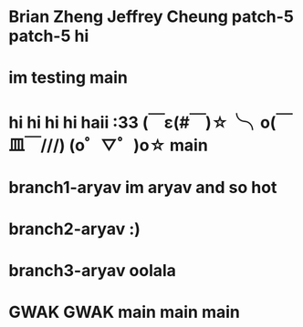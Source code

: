 Brian Zheng
Jeffrey Cheung
patch-5
patch-5
hi
=======
im testing
main
=======
hi
hi
hi
hi
haii
:33
(￣ε(#￣)☆╰╮o(￣皿￣///)
(o゜▽゜)o☆
main
=======
 branch1-aryav
im aryav and so hot 
=======
branch2-aryav
:)
=======
branch3-aryav
oolala
=======
GWAK GWAK
main
main
 main
=======
